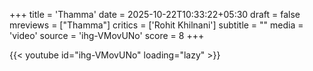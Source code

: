 +++
title = 'Thamma'
date = 2025-10-22T10:33:22+05:30
draft = false
mreviews = ["Thamma"]
critics = ['Rohit Khilnani']
subtitle = ""
media = 'video'
source = 'ihg-VMovUNo'
score = 8
+++

{{< youtube id="ihg-VMovUNo" loading="lazy" >}}
